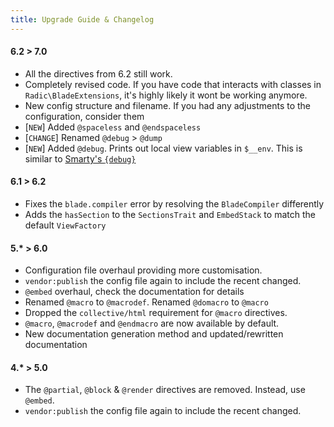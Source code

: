 ```yaml
---
title: Upgrade Guide & Changelog
---
```


#### 6.2 > 7.0
- All the directives from 6.2 still work. 
- Completely revised code. If you have code that interacts with classes in `Radic\BladeExtensions`, it's highly likely it wont be working anymore.
- New config structure and filename. If you had any adjustments to the configuration, consider them                                                   
- [`NEW`] Added `@spaceless` and `@endspaceless`
- [`CHANGE`] Renamed `@debug` > `@dump`
- [`NEW`] Added `@debug`. Prints out local view variables in `$__env`. This is similar to [Smarty's `{debug}`](http://www.smarty.net/docs/en/language.function.debug.tpl)

#### 6.1 > 6.2
- Fixes the `blade.compiler` error by resolving the `BladeCompiler` differently
- Adds the `hasSection` to the `SectionsTrait` and `EmbedStack` to match the default `ViewFactory` 

#### 5.* > 6.0
-  Configuration file overhaul providing more customisation.
- `vendor:publish` the config file again to include the recent changed.
- `@embed` overhaul, check the documentation for details
- Renamed `@macro` to `@macrodef`. Renamed `@domacro` to `@macro`
- Dropped the `collective/html` requirement for `@macro` directives. 
- `@macro`, `@macrodef` and `@endmacro` are now available by default.
- New documentation generation method and updated/rewritten documentation


#### 4.* > 5.0
- The `@partial`, `@block` & `@render` directives are removed. Instead, use `@embed`.
- `vendor:publish` the config file again to include the recent changed.

